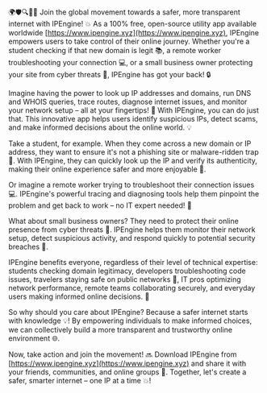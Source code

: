🌍🛡️🔍📡🚀 Join the global movement towards a safer, more transparent internet with IPEngine! 💥 As a 100% free, open-source utility app available worldwide [https://www.ipengine.xyz](https://www.ipengine.xyz), IPEngine empowers users to take control of their online journey. Whether you're a student checking if that new domain is legit 📚, a remote worker troubleshooting your connection 💻, or a small business owner protecting your site from cyber threats 🏢, IPEngine has got your back! 🔒

Imagine having the power to look up IP addresses and domains, run DNS and WHOIS queries, trace routes, diagnose internet issues, and monitor your network setup – all at your fingertips! 🤩 With IPEngine, you can do just that. This innovative app helps users identify suspicious IPs, detect scams, and make informed decisions about the online world. 💡

Take a student, for example. When they come across a new domain or IP address, they want to ensure it's not a phishing site or malware-ridden trap 🚫. With IPEngine, they can quickly look up the IP and verify its authenticity, making their online experience safer and more enjoyable 🌈.

Or imagine a remote worker trying to troubleshoot their connection issues 💻. IPEngine's powerful tracing and diagnosing tools help them pinpoint the problem and get back to work – no IT expert needed! 🔧

What about small business owners? They need to protect their online presence from cyber threats 🏢. IPEngine helps them monitor their network setup, detect suspicious activity, and respond quickly to potential security breaches 💪.

IPEngine benefits everyone, regardless of their level of technical expertise: students checking domain legitimacy, developers troubleshooting code issues, travelers staying safe on public networks 🛬, IT pros optimizing network performance, remote teams collaborating securely, and everyday users making informed online decisions. 👫

So why should you care about IPEngine? Because a safer internet starts with knowledge 💡! By empowering individuals to make informed choices, we can collectively build a more transparent and trustworthy online environment 🌐.

Now, take action and join the movement! 🔜 Download IPEngine from [https://www.ipengine.xyz](https://www.ipengine.xyz) and share it with your friends, communities, and online groups 🤩. Together, let's create a safer, smarter internet – one IP at a time 💥!